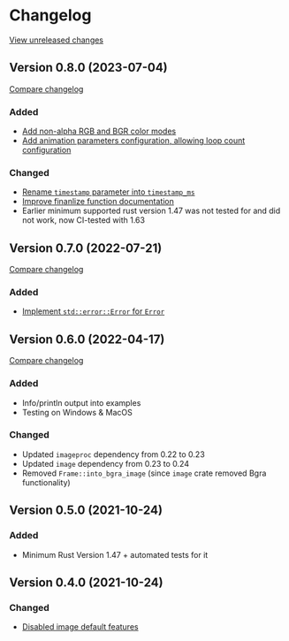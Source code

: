 # Changelog

[View unreleased changes](https://github.com/blaind/webp-animation/compare/v0.8.0...main)

## Version 0.8.0 (2023-07-04)

[Compare changelog](https://github.com/blaind/webp-animation/compare/v0.7.0...v0.8.0)

### Added

- [Add non-alpha RGB and BGR color modes][14]
- [Add animation parameters configuration, allowing loop count configuration][15]

### Changed

- [Rename `timestamp` parameter into `timestamp_ms`][16]
- [Improve finanlize function documentation][17]
- Earlier minimum supported rust version 1.47 was not tested for and did not work, now CI-tested with 1.63

## Version 0.7.0 (2022-07-21)

[Compare changelog](https://github.com/blaind/webp-animation/compare/v0.6.0...v0.7.0)

### Added

- [Implement `std::error::Error` for `Error`][3]

## Version 0.6.0 (2022-04-17)

[Compare changelog](https://github.com/blaind/webp-animation/compare/v0.5.0...v0.6.0)

### Added

- Info/println output into examples
- Testing on Windows & MacOS

### Changed

- Updated `imageproc` dependency from 0.22 to 0.23
- Updated `image` dependency from 0.23 to 0.24
- Removed `Frame::into_bgra_image` (since `image` crate removed Bgra functionality)

## Version 0.5.0 (2021-10-24)

### Added

- Minimum Rust Version 1.47 + automated tests for it

## Version 0.4.0 (2021-10-24)

### Changed

- [Disabled image default features][2]

[2]: https://github.com/blaind/webp-animation/pull/2
[3]: https://github.com/blaind/webp-animation/pull/8
[14]: https://github.com/blaind/webp-animation/pull/14
[15]: https://github.com/blaind/webp-animation/pull/15
[16]: https://github.com/blaind/webp-animation/pull/16
[17]: https://github.com/blaind/webp-animation/pull/17
